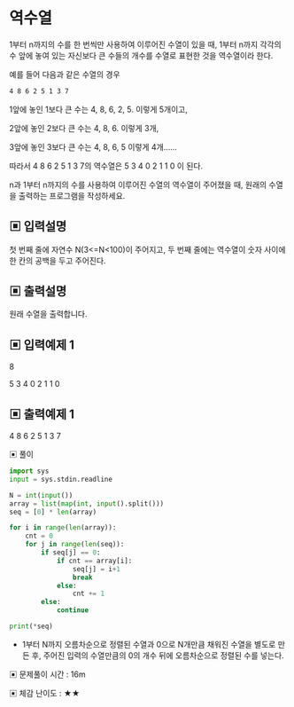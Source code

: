 # 역수열

1부터 n까지의 수를 한 번씩만 사용하여 이루어진 수열이 있을 때, 1부터 n까지 각각의 수 앞에 놓여 있는 자신보다 큰 수들의 개수를 수열로 표현한 것을 역수열이라 한다.

예를 들어 다음과 같은 수열의 경우

```bash
4 8 6 2 5 1 3 7
```

1앞에 놓인 1보다 큰 수는 4, 8, 6, 2, 5. 이렇게 5개이고,

2앞에 놓인 2보다 큰 수는 4, 8, 6. 이렇게 3개,

3앞에 놓인 3보다 큰 수는 4, 8, 6, 5 이렇게 4개......

따라서 4 8 6 2 5 1 3 7의 역수열은 5 3 4 0 2 1 1 0 이 된다.

n과 1부터 n까지의 수를 사용하여 이루어진 수열의 역수열이 주어졌을 때, 원래의 수열을 출력하는 프로그램을 작성하세요.

## ▣ 입력설명

첫 번째 줄에 자연수 N(3<=N<100)이 주어지고, 두 번째 줄에는 역수열이 숫자 사이에 한 칸의 공백을 두고 주어진다.

## ▣ 출력설명

원래 수열을 출력합니다.

## ▣ 입력예제 1

8

5 3 4 0 2 1 1 0

## ▣ 출력예제 1

4 8 6 2 5 1 3 7

▣ 풀이

```python
import sys
input = sys.stdin.readline

N = int(input())
array = list(map(int, input().split()))
seq = [0] * len(array)

for i in range(len(array)):
    cnt = 0
    for j in range(len(seq)):
        if seq[j] == 0:
            if cnt == array[i]:
                seq[j] = i+1
                break
            else:
                cnt += 1
        else:
            continue

print(*seq)
```

- 1부터 N까지 오름차순으로 정렬된 수열과 0으로 N개만큼 채워진 수열을 별도로 만든 후, 주어진 입력의 수열만큼의 0의 개수 뒤에 오름차순으로 정렬된 수를 넣는다.

▣ 문제풀이 시간 : 16m

▣ 체감 난이도 : ★★
